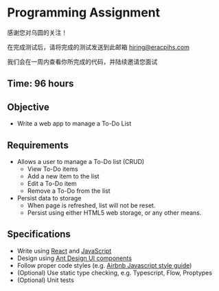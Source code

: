 # Programming Assignment

感谢您对乌圆的关注！

在完成测试后，请将完成的测试发送到此邮箱 hiring@eracpihs.com

我们会在一周内查看你所完成的代码，并陆续邀请您面试

## Time: 96 hours

## Objective

- Write a web app to manage a To-Do List

## Requirements

- Allows a user to manage a To-Do list (CRUD)
  - View To-Do items
  - Add a new item to the list
  - Edit a To-Do item
  - Remove a To-Do from the list
- Persist data to storage
  - When page is refreshed, list will not be reset.
  - Persist using either HTML5 web storage, or any other means.

## Specifications

- Write using [React](https://zh-hans.reactjs.org/docs/getting-started.html) and [JavaScript](https://developer.mozilla.org/zh-CN/docs/Web/JavaScript)
- Design using [Ant Design UI components](https://ant.design/index-cn)
- Follow proper code styles (e.g. [Airbnb Javascript style guide](https://github.com/lin-123/javascript))
- (Optional) Use static type checking, e.g. Typescript, Flow, Proptypes
- (Optional) Unit tests
